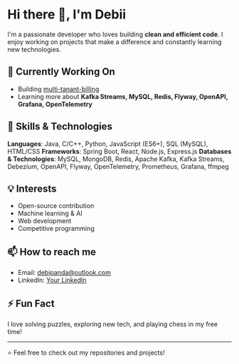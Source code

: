 # Hi there 👋, I'm Debii

I'm a passionate developer who loves building **clean and efficient code**. I enjoy working on projects that make a difference and constantly learning new technologies.

## 🔭 Currently Working On
- Building [multi-tanant-billing]([link-to-project](https://github.com/debipandaa/multi-tenant-billing))
- Learning more about **Kafka Streams, MySQL, Redis, Flyway, OpenAPI, Grafana, OpenTelemetry**

## 🌱 Skills & Technologies
 **Languages**: Java, C/C++, Python, JavaScript (ES6+), SQL (MySQL), HTML/CSS
 **Frameworks**: Spring Boot, React, Node.js, Express.js
 **Databases & Technologies**: MySQL, MongoDB, Redis, Apache Kafka, Kafka Streams, Debezium, OpenAPI, Flyway,
 OpenTelemetry, Prometheus, Grafana, ffmpeg

## 💡 Interests
- Open-source contribution
- Machine learning & AI
- Web development
- Competitive programming

## 📫 How to reach me
- Email: debipanda@outlook.com
- LinkedIn: [Your LinkedIn](https://www.linkedin.com/in/adityaghogare)

## ⚡ Fun Fact
I love solving puzzles, exploring new tech, and playing chess in my free time!  

---

⭐️ Feel free to check out my repositories and projects!

